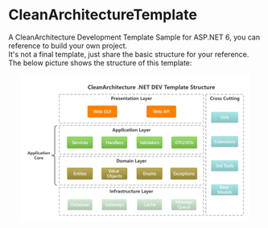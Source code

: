 # CleanArchitectureTemplate
A CleanArchitecture Development Template Sample for ASP.NET 6, you can reference to build your own project.  
It's not a final template, just share the basic structure for your reference.  
The below picture shows the structure of this template:
<div align="center">
<img src="doc/CleanArchitecture-DEV-Template.jpg" width="90%" />
</div>